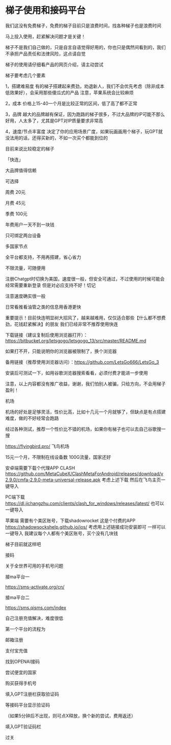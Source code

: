 # 梯子使用和接码平台

我们这没有免费梯子，免费的梯子目前只是浪费时间，找各种梯子也是浪费时间

马上投入使用，赶紧解决问题才是关键！

梯子不是我们自己做的，只是自言自语觉得好用的，你也只是偶然间看到的，我们不承担产品责任和法律风险，这点请自觉

梯子的使用请仔细看产品的网页介绍，请主动尝试


梯子要考虑几个要素

1，搭建难易度
有的梯子搭建起来费劲，劝退新人，我们不会优先考虑（除非成本低效果好），会采用那些傻瓜式的产品
注意，苹果系统会比较麻烦
  
2，成本
价格上15-40一个月是比较正常的区间，低了高了都不正常
  
3，品牌
越大的品牌越有保证，因为跑路的梯子很多，不过大品牌的IP可能不那么好用，人太多了，尤其是GPT对IP质量要求非常高
  
4，速度/节点丰富度
决定了你的应用场景广度，如果玩画画用个梯子，玩GPT就没法用的话，还得买新的，不如一次买个都能到位的
  
  
目前来说比较稳定的梯子

「快连」

大品牌值得信赖

可选择

周费 20元

月费 45元

季费 100元

年费用户一天不到一块钱

只可绑定两台设备

多国家节点

全平台都支持，不用再搭建，省心省力

不限流量，可随便用

注册Chatgpt时切换为美国，速度很一般，但安全可通过，不过使用的时候可能会经常需要重新登录
但是对必应支持不好！切记

注意速度确实很一般

日常看推看油管之类的信息用香港更快

重要提示！目前快连明显树大招风了，越来越难用，仅仅适合那些【什么都不想费劲，花钱赶紧解决】的朋友
我们已经非常不推荐使用快连


下载链接（建议复制后使用浏览器打开）：https://bitbucket.org/letsgogo/letsgogo_13/src/master/README.md 

如果打不开，只能说明你的浏览器被限制了，换个浏览器

备用链接（推荐使用浏览器访问）：https://github.com/LetsGo666/LetsGo_3

安装后可测试一下，如用谷歌浏览器搜索看看，必须付费才能进一步使用



注意，以上内容都没有推广收益，谢谢，我们怕别人被骗，只给方向，不会用梯子盈利！

机场

机场的好处是足够灵活，性价比高，比如十几元一个月就够了，但缺点是有点搭建难度，做的不好经常会跑路

经过各种测试，推荐一个性价比不错的机场，如果你有梯子也可以去自己谷歌搜一搜

https://flyingbird.pro/
飞鸟机场

15元一个月，不限制在线设备数 100G流量，国家还好

安卓端需要下载个代理APP
CLASH
https://github.com/MetaCubeX/ClashMetaForAndroid/releases/download/v2.9.0/cmfa-2.9.0-meta-universal-release.apk
考虑上述下载
然后在飞鸟主页一键导入

PC端下载
https://dl.jichangzhu.com/clients/clash_for_windows/releases/latest/
也可以一键导入

苹果端
需要有个美区账号，下载shadowrocket
这是个付费的APP
https://shadowsockshelp.github.io/ios/
考虑用上述链接成功安装即可
一样可以一键导入
我建议每个人都有个美区账号，买个没有几块钱

梯子目前就这样吧



接码

关于全世界可用的手机号问题

接ma平台一

https://sms-activate.org/cn/

接ma平台二

https://sms.qisms.com/index

自己注册充值解决，难度很低

第一个平台的流程为

邮箱注册

支付宝充值

找到OPENAI接码

尝试便宜的国家

购买获得手机号

填入GPT注册栏获取验证码

等接码平台显示验证码

（如果5分钟后不出现，则可点X释放，换个新的尝试，费用返还）

填入GPT验证码栏

过关
 
